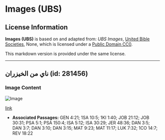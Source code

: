 # Images (UBS)

## License Information

**Images (UBS)** is based on and adapted from: _UBS Images_, [United Bible Societies](https://unitedbiblesocieties.org/), None, which is licensed under a [Public Domain CC0](https://creativecommons.org/public-domain/cc0/).

This markdown version is provided under the same license.



--------------------------------

## ناي من الخيزران (id: 281456)

### Image Content

![Image](https://cdn.aquifer.bible/aquifer-content/resources/Media/WEB-0565_flute_bamboo.jpg)

[link](https://cdn.aquifer.bible/aquifer-content/resources/Media/WEB-0565_flute_bamboo.jpg)

* **Associated Passages:** GEN 4:21; 1SA 10:5; 1KI 1:40; JOB 21:12; JOB 30:31; PSA 5:1; PSA 150:4; ISA 5:12; ISA 30:29; JER 48:36; DAN 3:5; DAN 3:7; DAN 3:10; DAN 3:15; MAT 9:23; MAT 11:17; LUK 7:32; 1CO 14:7; REV 18:22

